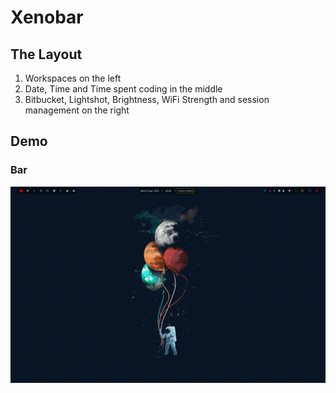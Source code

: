 # Xenobar

## The Layout
1. Workspaces on the left
2. Date, Time and Time spent coding in the middle
3. Bitbucket, Lightshot, Brightness, WiFi Strength and session management on the right

## Demo
### Bar
![Bar](https://github.com/XenophonLXH/xenobar/blob/main/images/xenobar.png)
